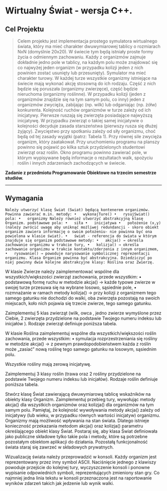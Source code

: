 # Wirtualny Świat - wersja C++.

**Cel Projektu**
---
> Celem projektu jest implementacja prostego symulatora wirtualnego świata, który ma mieć charakter dwuwymiarowej tablicy o rozmiarach NxN (domyślnie 20x20). W świecie tym będą istniały proste formy życia o odmiennym zachowaniu. Każdy z organizmów zajmuje dokładnie jedno pole w tablicy, na każdym polu może znajdować się co najwyżej jeden organizm (w przypadku kolizji jeden z nich powinien zostać usunięty lub przesunięty).
Symulator ma mieć charakter turowy. W każdej turze wszystkie organizmy istniejące na świecie mają wykonać akcję stosowną do ich rodzaju. Część z nich będzie się poruszała (organizmy zwierzęce), część będzie nieruchoma (organizmy roślinne). W przypadku kolizji (jeden z organizmów znajdzie się na tym samym polu, co inny) jeden z organizmów zwycięża, zabijając (np. wilk) lub odganiając (np. żółw) konkurenta. Kolejność ruchów organizmów w turze zależy od ich inicjatywy. Pierwsze ruszają się zwierzęta posiadające najwyższą inicjatywę. W przypadku zwierząt o takiej samej inicjatywie o kolejności decyduje zasada starszeństwa (pierwszy rusza się dłużej żyjący). Zwycięstwo przy spotkaniu zależy od siły organizmu, choć będą od tej zasady wyjątki (patrz: Tabela 1). Przy równej sile zwycięża organizm, który zaatakował. Przy uruchomieniu programu na planszy powinno się pojawić po kilka sztuk przydzielonych studentowi zwierząt oraz roślin. Okno programu powinno zawierać pole, w którym wypisywane będą informacje o rezultatach walk, spożyciu roślin i innych zdarzeniach zachodzących w świecie.


**Zadanie  z przedmiotu Programowanie Obiektowe na trzecim semestrze studiów.**

---

**Wymagania**
---

`Należy utworzyć klasę Świat (Swiat) będącą kontenerem organizmów. Powinna zawierać m.in. metody:
•	wykonajTure()
•	rysujSwiat() pola:
•	organizmy
Należy również utworzyć abstrakcyjną klasę Organizm. podstawowe pola:
•	siła
•	inicjatywa
•	położenie (x,y) (należy zwrócić uwagę aby uniknąć możliwej redundancji - skoro obiekt organizm zawiera informację o swoim położeniu- nie powinna być ona powielona w klasie świat).
•	świat - referencja do świata w którym znajduje się organizm
podstawowe metody:
•	akcja() → określa zachowanie organizmu w trakcie tury,
•	kolizja() → określa zachowanie organizmu w trakcie kontaktu/zderzenia z innym organizmem,
•	rysowanie() → powoduje narysowanie symbolicznej reprezentacji organizmu.
Klasa Organizm powinna być abstrakcyjna. Dziedziczyć po niej powinny dwie kolejne abstrakcyjne klasy: Roślina oraz Zwierzę.`


W klasie Zwierze należy zaimplementować wspólne dla wszystkich/większości zwierząt zachowania, przede wszystkim:
•	podstawową formę ruchu w metodzie akcja() → każde typowe zwierze w swojej turze przesuwa się na wybrane losowo, sąsiednie pole,
•	rozmnażanie w ramach metody kolizja() → przy kolizji z organizmem tego samego gatunku nie dochodzi do walki, oba zwierzęta pozostają na swoich miejscach, koło nich pojawia się trzecie zwierze, tego samego gatunku.

Zaimplementuj 5 klas zwierząt (wilk, owca , jedno zwierze wymyślone przez Ciebie, 2 zwierzęta przydzielone na podstawie Twojego numeru indeksu lub inicjałów ). Rodzaje zwierząt definiuje poniższa tabela.

W klasie Roślina zaimplementuj wspólne dla wszystkich/większości roślin zachowania, przede wszystkim:
•	symulacja rozprzestrzeniania się rośliny w metodzie akcja() → z pewnym
prawdopodobieństwem każda z roślin może „zasiać” nową roślinę tego samego gatunku na losowym, sąsiednim polu.

Wszystkie rośliny mają zerową inicjatywę.


Zaimplementuj 3 klasy roślin (trawa oraz 2 rośliny przydzielone na podstawie Twojego numeru indeksu lub inicjałów). Rodzaje roślin definiuje poniższa tabela.

Stwórz klasę Świat zawierającą dwuwymiarową tablicę wskaźników na obiekty klasy Organizm. Zaimplementuj przebieg tury, wywołując metody akcja() dla wszystkich organizmów oraz kolizja() dla organizmów na tym
samym polu. Pamiętaj, że kolejność wywoływania metody akcja() zależy od inicjatywy (lub wieku, w przypadku równych wartości inicjatyw) organizmu.
Organizmy mają możliwość wpływania na stan świata. Dlatego istnieje konieczność przekazania metodom akcja() oraz kolizja() parametru określającego obiekt klasy Świat. Postaraj się, aby klasa Świat definiowała jako publiczne składowe tylko takie pola i metody, które są potrzebne
pozostałym obiektom aplikacji do działania. Pozostałą funkcjonalność świata staraj się zawrzeć w składowych prywatnych.

Wizualizację świata należy przeprowadzić w konsoli. Każdy organizm jest reprezentowany przez inny symbol ASCII. Naciśnięcie jednego z klawiszy powoduje przejście do kolejnej tury, wyczyszczenie konsoli i ponowne wypisanie odpowiednich symboli, reprezentujących zmieniony stan gry. Co najmniej jedna linia tekstu w konsoli przeznaczona jest na raportowanie wyników
zdarzeń takich jak jedzenie lub wynik walki.


